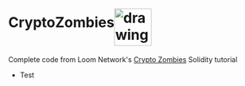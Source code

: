 # CryptoZombies<img src="https://user-images.githubusercontent.com/61299527/173169381-50559426-c1e0-4908-b61c-67a9cf9aaee4.png" alt="drawing" width="75px" align="middle"/>
Complete code from Loom Network's [Crypto Zombies](https://cryptozombies.io/en/course) Solidity tutorial
- Test 
        
